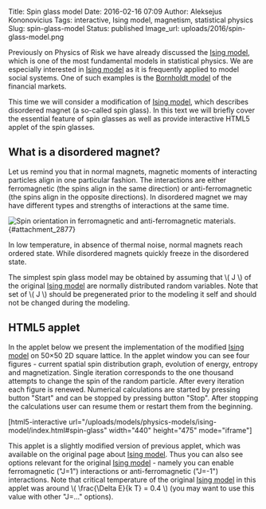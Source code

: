 Title: Spin glass model
Date: 2016-02-16 07:09
Author: Aleksejus Kononovicius
Tags: interactive, Ising model, magnetism, statistical physics
Slug: spin-glass-model
Status: published
Image_url: uploads/2016/spin-glass-model.png

Previously on Physics of Risk we
have already discussed the [Ising
model]({filename}/articles/2010/ising-model.md), which is one of the most
fundamental models in statistical physics. We are especially interested
in [Ising model]({filename}/articles/2010/ising-model.md) as it is
frequently applied to model social systems. One of such examples is the
[Bornholdt model]({filename}/articles/2011/bornholdt-model.md) of the
financial markets.

This time we will consider a modification of [Ising
model]({filename}/articles/2010/ising-model.md), which describes
disordered magnet (a so-called spin glass). In this text we will briefly
cover the essential feature of spin glasses as well as provide
interactive HTML5 applet of the spin glasses.
<!--more-->

What is a disordered magnet?
----------------------------

Let us remind you that in normal magnets, magnetic moments of
interacting particles align in one particular fashion. The interactions
are either ferromagnetic (the spins align in the same direction) or
anti-ferromagnetic (the spins align in the opposite directions). In
disordered magnet we may have different types and strengths of
interactions at the same time.

![Spin orientation in ferromagnetic and anti-ferromagnetic
materials.]({static}/uploads/2016/spin-glass-model.png " Spin
orientation in ferromagnetic and anti-ferromagnetic
materials."){#attachment_2877} 

In low temperature, in absence of thermal noise, normal magnets reach
ordered state. While disordered magnets quickly freeze in the disordered
state.

The simplest spin glass model may be obtained by assuming that \\\( J \\\) of the original [Ising
model]({filename}/articles/2010/ising-model.md) are normally
distributed random variables. Note that set of \\\(  J \\\) should be
pregenerated prior to the modeling it self and should not be changed
during the modeling.

HTML5 applet
------------

In the applet below we present the implementation of the modified
[Ising model]({filename}/articles/2010/ising-model.md) on 50×50 2D
square lattice. In the applet window you can see four figures - current
spatial spin distribution graph, evolution of energy, entropy and
magnetization. Single iteration corresponds to the one thousand attempts
to change the spin of the random particle. After every iteration each
figure is renewed. Numerical calculations are started by pressing button
"Start" and can be stopped by pressing button "Stop". After stopping the
calculations user can resume them or restart them from the beginning.

[html5-interactive
url="/uploads/models/physics-models/ising-model/index.html\#spin-glass"
width="440" height="475" mode="iframe"]

This applet is a slightly modified version of previous applet, which was
available on the original page about [Ising
model]({filename}/articles/2010/ising-model.md). Thus you can also see
options relevant for the original [Ising
model]({filename}/articles/2010/ising-model.md) - namely you can enable
ferromagnetic ("J=1") interactions or anti-ferromagnetic ("J=-1")
interactions. Note that critical temperature of the original [Ising
model]({filename}/articles/2010/ising-model.md) in this applet was
around \\\(  \frac{\Delta E}{k T} = 0.4 \\\) (you may want to use this
value with other "J=..." options).
